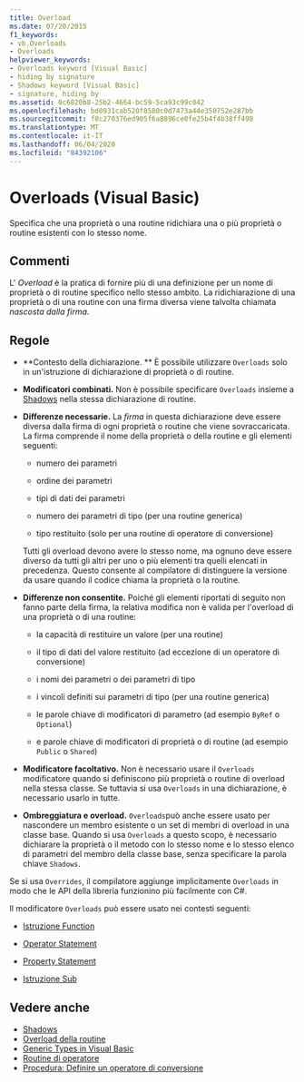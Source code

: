 ```yaml
---
title: Overload
ms.date: 07/20/2015
f1_keywords:
- vb.Overloads
- Overloads
helpviewer_keywords:
- Overloads keyword [Visual Basic]
- hiding by signature
- Shadows keyword [Visual Basic]
- signature, hiding by
ms.assetid: 0c6820b8-25b2-4664-bc59-5ca93c99c042
ms.openlocfilehash: bd0931cab520f8580c0d7473a44e350752e287bb
ms.sourcegitcommit: f8c270376ed905f6a8896ce0fe25b4f4b38ff498
ms.translationtype: MT
ms.contentlocale: it-IT
ms.lasthandoff: 06/04/2020
ms.locfileid: "84392106"
---
```

# <a name="overloads-visual-basic"></a>Overloads (Visual Basic)

Specifica che una proprietà o una routine ridichiara una o più proprietà o routine esistenti con lo stesso nome.

## <a name="remarks"></a>Commenti

L' *Overload* è la pratica di fornire più di una definizione per un nome di proprietà o di routine specifico nello stesso ambito. La ridichiarazione di una proprietà o di una routine con una firma diversa viene talvolta chiamata *nascosta dalla firma*.

## <a name="rules"></a>Regole

- **Contesto della dichiarazione. ** È possibile utilizzare `Overloads` solo in un'istruzione di dichiarazione di proprietà o di routine.

- **Modificatori combinati.** Non è possibile specificare `Overloads` insieme a [Shadows](shadows.md) nella stessa dichiarazione di routine.

- **Differenze necessarie.** La *firma* in questa dichiarazione deve essere diversa dalla firma di ogni proprietà o routine che viene sovraccaricata. La firma comprende il nome della proprietà o della routine e gli elementi seguenti:

  - numero dei parametri

  - ordine dei parametri

  - tipi di dati dei parametri

  - numero dei parametri di tipo (per una routine generica)

  - tipo restituito (solo per una routine di operatore di conversione)

  Tutti gli overload devono avere lo stesso nome, ma ognuno deve essere diverso da tutti gli altri per uno o più elementi tra quelli elencati in precedenza. Questo consente al compilatore di distinguere la versione da usare quando il codice chiama la proprietà o la routine.

- **Differenze non consentite.** Poiché gli elementi riportati di seguito non fanno parte della firma, la relativa modifica non è valida per l'overload di una proprietà o di una routine:

  - la capacità di restituire un valore (per una routine)

  - il tipo di dati del valore restituito (ad eccezione di un operatore di conversione)

  - i nomi dei parametri o dei parametri di tipo

  - i vincoli definiti sui parametri di tipo (per una routine generica)

  - le parole chiave di modificatori di parametro (ad esempio `ByRef` o `Optional`)

  - e parole chiave di modificatori di proprietà o di routine (ad esempio `Public` o `Shared`)

- **Modificatore facoltativo.** Non è necessario usare il `Overloads` modificatore quando si definiscono più proprietà o routine di overload nella stessa classe. Se tuttavia si usa `Overloads` in una dichiarazione, è necessario usarlo in tutte.

- **Ombreggiatura e overload.** `Overloads`può anche essere usato per nascondere un membro esistente o un set di membri di overload in una classe base. Quando si usa `Overloads` a questo scopo, è necessario dichiarare la proprietà o il metodo con lo stesso nome e lo stesso elenco di parametri del membro della classe base, senza specificare la parola chiave `Shadows`.

Se si usa `Overrides`, il compilatore aggiunge implicitamente `Overloads` in modo che le API della libreria funzionino più facilmente con C#.

Il modificatore `Overloads` può essere usato nei contesti seguenti:

- [Istruzione Function](../statements/function-statement.md)

- [Operator Statement](../statements/operator-statement.md)

- [Property Statement](../statements/property-statement.md)

- [Istruzione Sub](../statements/sub-statement.md)

## <a name="see-also"></a>Vedere anche

- [Shadows](shadows.md)
- [Overload della routine](../../programming-guide/language-features/procedures/procedure-overloading.md)
- [Generic Types in Visual Basic](../../programming-guide/language-features/data-types/generic-types.md)
- [Routine di operatore](../../programming-guide/language-features/procedures/operator-procedures.md)
- [Procedura: Definire un operatore di conversione](../../programming-guide/language-features/procedures/how-to-define-a-conversion-operator.md)
